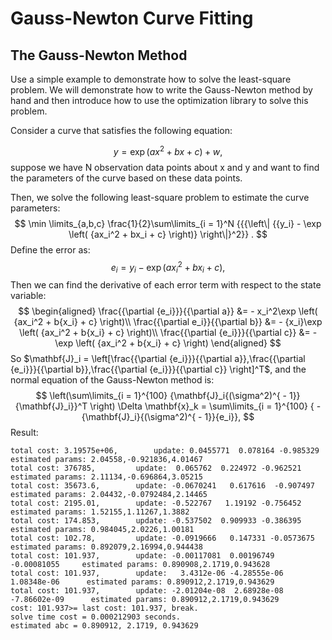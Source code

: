 # Gauss-Newton Curve Fitting
## The Gauss-Newton Method

Use a simple example to demonstrate how to solve the least-square problem. We will demonstrate how to write the Gauss-Newton method by hand and then introduce how to use the optimization library to solve this problem. 

Consider a curve that satisfies the following equation:


$$
y = \exp( ax^2 + bx + c ) + w,
$$
 suppose we have N observation data points about x and y and want to find the parameters of the curve based on these data points.

Then, we solve the following least-square problem to estimate the curve parameters:
$$
    \min \limits_{a,b,c} \frac{1}{2}\sum\limits_{i = 1}^N {{{\left\| {{y_i} - \exp \left( {ax_i^2 + bx_i + c} \right)} \right\|}^2}} .
$$
Define the error as:
$$
e_i = y_i - \exp \left( {ax_i^2 + bx_i + c} \right),
$$
Then we can find the derivative of each error term with respect to the state variable:
$$
    \begin{aligned}
        \frac{{\partial {e_i}}}{{\partial a}} &=  - x_i^2\exp \left( {ax_i^2 + b{x_i} + c} \right)\\
        \frac{{\partial e_i}}{{\partial b}} &=  - {x_i}\exp \left( {ax_i^2 + b{x_i} + c} \right)\\
        \frac{{\partial {e_i}}}{{\partial c}} &=  - \exp \left( {ax_i^2 + b{x_i} + c} \right)
    \end{aligned}
$$
So $\mathbf{J}_i = \left[\frac{{\partial {e_i}}}{{\partial a}},\frac{{\partial {e_i}}}{{\partial b}},\frac{{\partial {e_i}}}{{\partial c}} \right]^T$, and the normal equation of the Gauss-Newton method is:
$$
    \left(\sum\limits_{i = 1}^{100} {\mathbf{J}_i{(\sigma^2)^{ - 1}}{\mathbf{J}_i}}^T \right) \Delta \mathbf{x}_k = \sum\limits_{i = 1}^{100} { - {\mathbf{J}_i}{(\sigma^2)^{ - 1}}{e_i}},
$$
Result:

```
total cost: 3.19575e+06, 		update: 0.0455771  0.078164 -0.985329		estimated params: 2.04558,-0.921836,4.01467
total cost: 376785, 		update:  0.065762  0.224972 -0.962521		estimated params: 2.11134,-0.696864,3.05215
total cost: 35673.6, 		update: -0.0670241   0.617616  -0.907497		estimated params: 2.04432,-0.0792484,2.14465
total cost: 2195.01, 		update: -0.522767   1.19192 -0.756452		estimated params: 1.52155,1.11267,1.3882
total cost: 174.853, 		update: -0.537502  0.909933 -0.386395		estimated params: 0.984045,2.0226,1.00181
total cost: 102.78, 		update: -0.0919666   0.147331 -0.0573675		estimated params: 0.892079,2.16994,0.944438
total cost: 101.937, 		update: -0.00117081  0.00196749 -0.00081055		estimated params: 0.890908,2.1719,0.943628
total cost: 101.937, 		update:   3.4312e-06 -4.28555e-06  1.08348e-06		estimated params: 0.890912,2.1719,0.943629
total cost: 101.937, 		update: -2.01204e-08  2.68928e-08 -7.86602e-09		estimated params: 0.890912,2.1719,0.943629
cost: 101.937>= last cost: 101.937, break.
solve time cost = 0.000212903 seconds.
estimated abc = 0.890912, 2.1719, 0.943629
```

